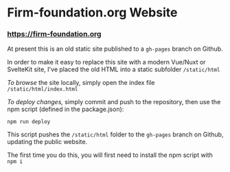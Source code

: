 # Firm-foundation.org Website
### https://firm-foundation.org

At present this is an old static site published to a `gh-pages` branch on Github.

In order to make it easy to replace this site with a modern Vue/Nuxt or SvelteKit site, I've placed the old HTML into a static subfolder `/static/html`

*To browse* the site locally, simply open the index file `/static/html/index.html`

*To deploy changes,* simply commit and push to the repository, then use the npm script (defined in the package.json):

```npm run deploy```

This script pushes the `/static/html` folder to the `gh-pages` branch on Github, updating the public website.

The first time you do this, you will first need to install the npm script with `npm i`



